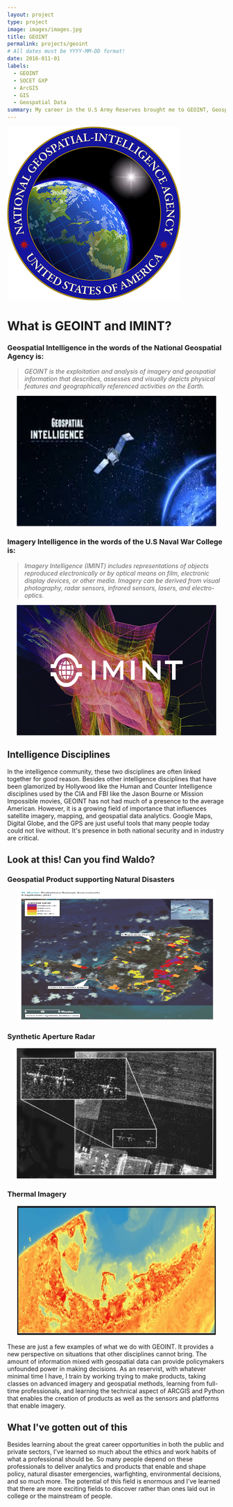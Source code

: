 ```yaml
---
layout: project
type: project
image: images/images.jpg
title: GEOINT
permalink: projects/geoint
# All dates must be YYYY-MM-DD format!
date: 2016-011-01
labels:
  - GEOINT
  - SOCET GXP
  - ArcGIS
  - GIS
  - Geospatial Data
summary: My career in the U.S Army Reserves brought me to GEOINT, Geospatial Intelligence, which is a discipline of the intelligence fields that deals with Geospatial and Imagery Data that is exploited and disseminated.
---
```


<img class="ui medium right floated rounded image" src="../images/NGA.png">

  
# What is GEOINT and IMINT?

### Geospatial Intelligence in the words of the National Geospatial Agency is:
> *GEOINT is the exploitation and analysis of imagery and geospatial information that describes, assesses and visually depicts physical features and geographically referenced activities on the Earth.*
 

  <p align="center">
  <img class="ui medium image" width="460" height="300" src="../images/images.jpg">
</p>
  

  
### Imagery Intelligence in the words of the U.S Naval War College is:
> *Imagery Intelligence (IMINT) includes representations of objects reproduced electronically or by optical means on film, electronic display devices, or other media. Imagery can be derived from visual photography, radar sensors, infrared sensors, lasers, and electro-optics.*

 <p align="center">
  <img class="ui medium image" width="460" height="300" src="../images/imint-ph.jpg">
</p>

## Intelligence Disciplines
In the intelligence community, these two disciplines are often linked together for good reason. Besides other intelligence disciplines that have been glamorized by Hollywood like the Human and Counter Intelligence disciplines used by the CIA and FBI like the Jason Bourne or Mission Impossible movies, GEOINT has not had much of a presence to the average American. However, it is a growing field of importance that influences satellite imagery, mapping, and geospatial data analytics. Google Maps, Digital Globe, and the GPS are just useful tools that many people today could not live without. It's presence in both national security and in industry are critical.
## Look at this! Can you find Waldo?

### Geospatial Product supporting Natural Disasters

 <p align="center">
  <img class="ui large image" width="460" height="300" src="../images/Hurricane Irma product2.PNG">
</p>

### Synthetic Aperture Radar

<p align="center">
  <img class="ui large image" width="460" height="300" src="../images/SAR.jpg">
</p>

### Thermal Imagery

<p align="center">
  <img class="ui large image" width="460" height="300" src="../images/thermal.jpg">
</p>

These are just a few examples of what we do with GEOINT. It provides a new perspective on situations that other disciplines cannot bring. The amount of information mixed with geospatial data can provide policymakers unfounded power in making decisions.
As an reservist, with whatever minimal time I have, I train by working trying to make products, taking classes on advanced imagery and geospatial methods, learning from full-time professionals, and learning the technical aspect of ARCGIS and Python that enables the creation of products as well as the sensors and platforms that enable imagery. 

## What I've gotten out of this

Besides learning about the great career opportunities in both the public and private sectors, I've learned so much about the ethics and work habits of what a professional should be. So many people depend on these professionals to deliver analytics and products that enable and shape policy, natural disaster emergencies, warfighting, environmental decisions, and so much more. The potential of this field is enormous and I've learned that there are more exciting fields to discover rather than ones laid out in college or the mainstream of people.
